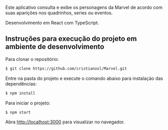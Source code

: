 Este aplicativo consulta e exibe os personagens da Marvel de acordo com suas aparições nos quadrinhos, series ou eventos.

Desenvolvimento em React com TypeScript.

## Instruções para execução do projeto em ambiente de desenvolvimento

Para clonar o repositório:

```bash
$ git clone https://github.com/cristianosl/Marvel.git
```

Entre na pasta do projeto e execute o comando abaixo para instalação das dependências:

```bash
$ npm install
```
Para iniciar o projeto:

```bash
$ npm start
```

Abra [http://localhost:3000](http://localhost:3000) para visualizar no navegador.

